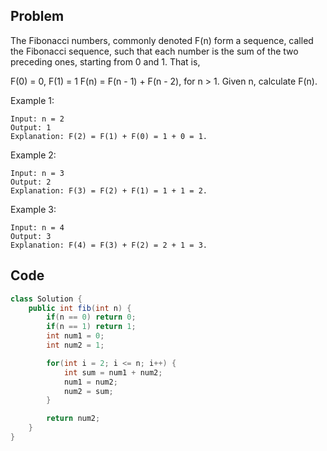 ## Problem

The Fibonacci numbers, commonly denoted F(n) form a sequence, called the Fibonacci sequence, such that each number is the sum of the two preceding ones, starting from 0 and 1. That is,

F(0) = 0, F(1) = 1
F(n) = F(n - 1) + F(n - 2), for n > 1.
Given n, calculate F(n).

Example 1:

```
Input: n = 2
Output: 1
Explanation: F(2) = F(1) + F(0) = 1 + 0 = 1.
```

Example 2:

```
Input: n = 3
Output: 2
Explanation: F(3) = F(2) + F(1) = 1 + 1 = 2.
```

Example 3:

```
Input: n = 4
Output: 3
Explanation: F(4) = F(3) + F(2) = 2 + 1 = 3.
```

## Code

```java
class Solution {
    public int fib(int n) {
        if(n == 0) return 0;
        if(n == 1) return 1;
        int num1 = 0;
        int num2 = 1;

        for(int i = 2; i <= n; i++) {
            int sum = num1 + num2;
            num1 = num2;
            num2 = sum;
        }

        return num2;
    }
}
```
